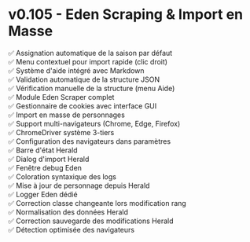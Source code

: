 # v0.105 - Eden Scraping & Import en Masse

✅ Assignation automatique de la saison par défaut  
✅ Menu contextuel pour import rapide (clic droit)  
✅ Système d'aide intégré avec Markdown  
✅ Validation automatique de la structure JSON  
✅ Vérification manuelle de la structure (menu Aide)  
✅ Module Eden Scraper complet  
✅ Gestionnaire de cookies avec interface GUI  
✅ Import en masse de personnages  
✅ Support multi-navigateurs (Chrome, Edge, Firefox)  
✅ ChromeDriver système 3-tiers  
✅ Configuration des navigateurs dans paramètres  
✅ Barre d'état Herald  
✅ Dialog d'import Herald  
✅ Fenêtre debug Eden  
✅ Coloration syntaxique des logs  
✅ Mise à jour de personnage depuis Herald  
✅ Logger Eden dédié  
✅ Correction classe changeante lors modification rang  
✅ Normalisation des données Herald  
✅ Correction sauvegarde des modifications Herald  
✅ Détection optimisée des navigateurs  

